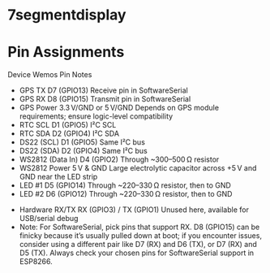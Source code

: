 # 7segmentdisplay



# Pin Assignments 
Device	Wemos Pin	Notes
* GPS TX	D7 (GPIO13)	Receive pin in SoftwareSerial
* GPS RX	D8 (GPIO15)	Transmit pin in SoftwareSerial
* GPS Power	3.3 V/GND or 5 V/GND	Depends on GPS module requirements; ensure logic-level compatibility
* RTC SCL	D1 (GPIO5)	I²C SCL
* RTC SDA	D2 (GPIO4)	I²C SDA
* DS22 (SCL)	D1 (GPIO5)	Same I²C bus
* DS22 (SDA)	D2 (GPIO4)	Same I²C bus
* WS2812 (Data In)	D4 (GPIO2)	Through ~300–500 Ω resistor
* WS2812 Power	5 V & GND	Large electrolytic capacitor across +5 V and GND near the LED strip
* LED #1	D5 (GPIO14)	Through ~220–330 Ω resistor, then to GND
* LED #2	D6 (GPIO12)	Through ~220–330 Ω resistor, then to GND
- Hardware RX/TX	RX (GPIO3) / TX (GPIO1)	Unused here, available for USB/serial debug
-  Note: For SoftwareSerial, pick pins that support RX. D8 (GPIO15) can be finicky because it’s usually pulled down at boot; if you encounter issues, consider using a different pair like D7 (RX) and D6 (TX), or D7 (RX) and D5 (TX). Always check your chosen pins for SoftwareSerial support in ESP8266.
